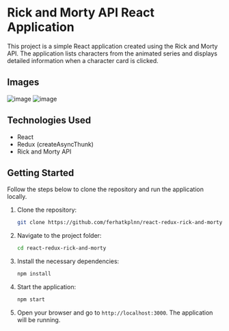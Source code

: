 # Rick and Morty API React Application

This project is a simple React application created using the Rick and Morty API. The application lists characters from the animated series and displays detailed information when a character card is clicked.

## Images

![image](https://github.com/ferhatkplnn/React-Example-uses/assets/29931637/b908b705-ff4b-4a95-a08b-22e5e35c8f8a)
![image](https://github.com/ferhatkplnn/React-Example-uses/assets/29931637/26b48c3f-9747-4b17-9082-e31c8969d09b)

## Technologies Used

- React
- Redux (createAsyncThunk)
- Rick and Morty API




## Getting Started

Follow the steps below to clone the repository and run the application locally.

1. Clone the repository:

    ```bash
    git clone https://github.com/ferhatkplnn/react-redux-rick-and-morty-app.git
    ```

2. Navigate to the project folder:

    ```bash
    cd react-redux-rick-and-morty
    ```

3. Install the necessary dependencies:

    ```bash
    npm install
    ```

4. Start the application:

    ```bash
    npm start
    ```

5. Open your browser and go to `http://localhost:3000`. The application will be running.

